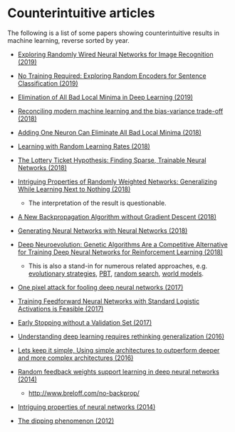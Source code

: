 # Counterintuitive articles

The following is a list of some papers showing counterintuitive results in machine learning, reverse sorted by year.
<!-- Free papers only-->

* [Exploring Randomly Wired Neural Networks for Image Recognition (2019)](https://arxiv.org/abs/1904.01569)

* [No Training Required: Exploring Random Encoders for Sentence Classification (2019)](https://arxiv.org/abs/1901.10444)

* [Elimination of All Bad Local Minima in Deep Learning (2019)](https://arxiv.org/abs/1901.00279)

* [Reconciling modern machine learning and the bias-variance trade-off (2018)](https://arxiv.org/abs/1812.11118)

* [Adding One Neuron Can Eliminate All Bad Local Minima (2018)](https://arxiv.org/abs/1805.08671)

* [Learning with Random Learning Rates (2018)](https://arxiv.org/abs/1810.01322)

* [The Lottery Ticket Hypothesis: Finding Sparse, Trainable Neural Networks (2018)](https://arxiv.org/abs/1803.03635)

* [Intriguing Properties of Randomly Weighted Networks: Generalizing While Learning Next to Nothing (2018)](https://arxiv.org/abs/1802.00844)
  * The interpretation of the result is questionable.

* [A New Backpropagation Algorithm without Gradient Descent (2018)](https://arxiv.org/abs/1802.00027)

* [Generating Neural Networks with Neural Networks (2018)](https://arxiv.org/abs/1801.01952)

* [Deep Neuroevolution: Genetic Algorithms Are a Competitive Alternative for Training Deep Neural Networks for Reinforcement Learning (2018)](https://arxiv.org/abs/1712.06567)
  * This is also a stand-in for numerous related approaches, e.g. [evolutionary strategies](https://arxiv.org/abs/1703.03864), [PBT](https://arxiv.org/abs/1711.09846), [random search](https://arxiv.org/abs/1803.07055), [world models](https://arxiv.org/abs/1803.10122).

* [One pixel attack for fooling deep neural networks (2017)](https://arxiv.org/abs/1710.08864)

* [Training Feedforward Neural Networks with Standard Logistic Activations is Feasible (2017)](https://arxiv.org/abs/1710.01013)

* [Early Stopping without a Validation Set (2017)](https://arxiv.org/abs/1703.09580)

* [Understanding deep learning requires rethinking generalization (2016)](https://arxiv.org/abs/1611.03530)

* [Lets keep it simple, Using simple architectures to outperform deeper and more complex architectures (2016)](https://arxiv.org/abs/1608.06037)

* [Random feedback weights support learning in deep neural networks (2014)](https://arxiv.org/abs/1411.0247)
  * http://www.breloff.com/no-backprop/

* [Intriguing properties of neural networks (2014)](https://arxiv.org/abs/1312.6199)

* [The dipping phenomenon (2012)](https://www.semanticscholar.org/paper/The-Dipping-Phenomenon-Loog-Duin/f9ce91b1b046af38b63f2e079a0442c6c6364cf6)
